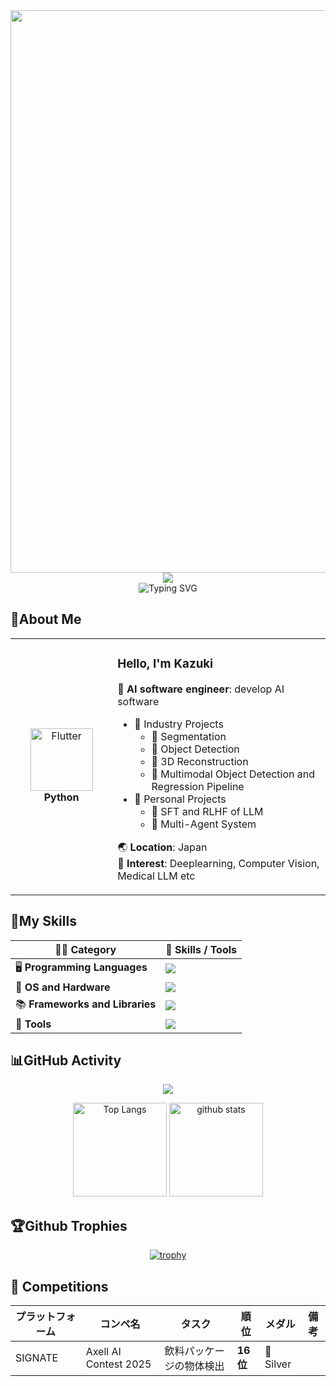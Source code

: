 <div align="center">
  <img src="https://user-images.githubusercontent.com/74038190/212284100-561aa473-3905-4a80-b561-0d28506553ee.gif" width="900">
</div>

<div align="center">
  <img src="https://capsule-render.vercel.app/api?type=waving&color=gradient&customColorList=0,2,2,5,30&height=150&section=header&animation=twinkling" />
</div>

<div align="center">
  <img src="https://readme-typing-svg.herokuapp.com?font=Fira+Code&size=32&duration=2800&pause=2000&color=A9FEF7&center=true&vCenter=true&width=600&lines=Hey+there!+I'm+Kazuki+%F0%9F%91%8B;AI+Engineer+🤖;" alt="Typing SVG" />
</div>

## 🐧About Me

<div align="center">

<table>
<tr>
<td width="200" align="center">
<img src="https://skillicons.dev/icons?i=python" width="100" height="100" alt="Flutter" />
<br><strong>Python</strong>
</td>
<td width="500" align="left">

### Hello, I'm Kazuki
🤖 **AI software engineer**: develop AI software  
- 💼 Industry Projects
  - 🧩 Segmentation
  - 🎯 Object Detection
  - 🧱 3D Reconstruction
  - 🔀 Multimodal Object Detection and Regression Pipeline
- 🧪 Personal Projects
  - 💬 SFT and RLHF of LLM
  - 👥 Multi-Agent System

🌏 **Location**: Japan  
🌟 **Interest**: Deeplearning, Computer Vision, Medical LLM etc

</td>
</tr>
</table>
</div>

## 🔧My Skills

<div align="center">

| 🧑‍💻 **Category**              | 🔧 **Skills / Tools**                                                     |
| ------------------------------- | ------------------------------------------------------------------------- |
| 🖥️ **Programming Languages**   | ![](https://skillicons.dev/icons?i=py,matlab,r,cs,arduino,unity)          |
| 💽 **OS and Hardware**          | ![](https://skillicons.dev/icons?i=linux,ubuntu)                          |
| 📚 **Frameworks and Libraries** | ![](https://skillicons.dev/icons?i=pytorch)                               |
| 🧰 **Tools**                    | ![](https://skillicons.dev/icons?i=vscode,visualstudio,git,github,docker) |

</div>

## 📊GitHub Activity

<div align="center">

![](http://github-profile-summary-cards.vercel.app/api/cards/profile-details?username=morikazu1119&theme=onedark) 


  <img alt="Top Langs" height="150px" src="https://github-readme-stats.vercel.app/api/top-langs/?username=morikazu1119&layout=compact&show_icons=true&theme=onedark" />
  <img alt="github stats" height="150px" src="https://github-readme-stats.vercel.app/api?username=morikazu1119&theme=onedark&show_icons=ture" />

</div>

## 🏆Github Trophies

<div align="center">

[![trophy](https://github-profile-trophy.vercel.app/?username=morikazu1119&theme=onedark&column=7&title=-Stars,-Followers,-Reviews)](https://github.com/ryo-ma/github-profile-trophy)

</div>

## 🏁 Competitions

<div align="center">

| プラットフォーム | コンペ名 | タスク | 順位 | メダル | 備考 |
|------------------|----------|--------|------|--------|---------|
| SIGNATE | Axell AI Contest 2025 | 飲料パッケージの物体検出 | **16位** | 🥈 Silver | |

</div>
